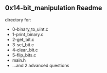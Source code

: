  0x14-bit_manipulation Readme
---------------------------
directory for:
 - 0-binary_to_uint.c
 - 1-print_binary.c
 - 2-get_bit.c
 - 3-set_bit.c
 - 4-clear_bit.c
 - 5-flip_bits.c
 - main.h
 - ...and 2 advanced questions

